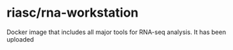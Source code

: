 # riasc/rna-workstation
Docker image that includes all major tools for RNA-seq analysis. It has been uploaded
